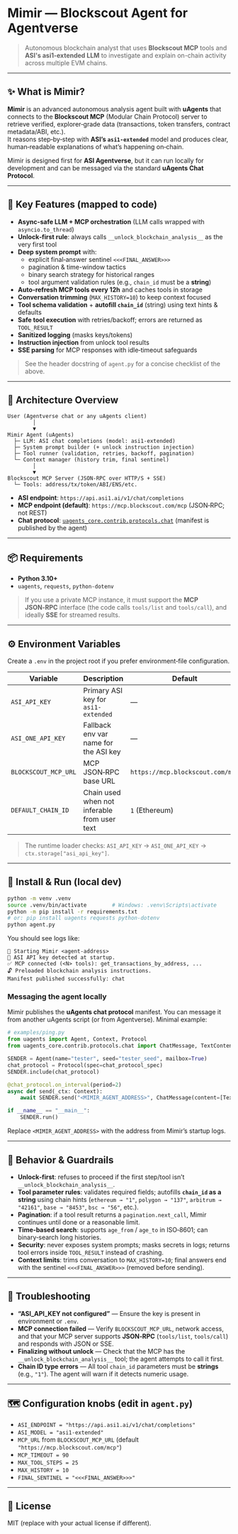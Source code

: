 # Mimir — Blockscout Agent for Agentverse

> Autonomous blockchain analyst that uses **Blockscout MCP** tools and **ASI's asi1-extended LLM** to investigate and explain on-chain activity across multiple EVM chains.

---

## ✨ What is Mimir?

**Mimir** is an advanced autonomous analysis agent built with **uAgents** that connects to the **Blockscout MCP** (Modular Chain Protocol) server to retrieve verified, explorer‑grade data (transactions, token transfers, contract metadata/ABI, etc.).  
It reasons step‑by‑step with **ASI’s `asi1-extended`** model and produces clear, human‑readable explanations of what’s happening on‑chain.

Mimir is designed first for **ASI Agentverse**, but it can run locally for development and can be messaged via the standard **uAgents Chat Protocol**.

---

## 🧠 Key Features (mapped to code)

- **Async‑safe LLM + MCP orchestration** (LLM calls wrapped with `asyncio.to_thread`)
- **Unlock‑first rule**: always calls `__unlock_blockchain_analysis__` as the very first tool
- **Deep system prompt** with:
  - explicit final‑answer sentinel `<<<FINAL_ANSWER>>>`
  - pagination & time-window tactics
  - binary search strategy for historical ranges
  - tool argument validation rules (e.g., `chain_id` must be a **string**)
- **Auto‑refresh MCP tools every 12h** and caches tools in storage
- **Conversation trimming** (`MAX_HISTORY=10`) to keep context focused
- **Tool schema validation** + **autofill `chain_id`** (string) using text hints & defaults
- **Safe tool execution** with retries/backoff; errors are returned as `TOOL_RESULT`
- **Sanitized logging** (masks keys/tokens)
- **Instruction injection** from unlock tool results
- **SSE parsing** for MCP responses with idle‑timeout safeguards

> See the header docstring of `agent.py` for a concise checklist of the above.

---

## 🧩 Architecture Overview

```
User (Agentverse chat or any uAgents client)
        │
        ▼
Mimir Agent (uAgents)
  ├─ LLM: ASI chat completions (model: asi1-extended)
  ├─ System prompt builder (+ unlock instruction injection)
  ├─ Tool runner (validation, retries, backoff, pagination)
  └─ Context manager (history trim, final sentinel)
        │
        ▼
Blockscout MCP Server (JSON‑RPC over HTTP/S + SSE)
  └─ Tools: address/tx/token/ABI/ENS/etc.
```

- **ASI endpoint**: `https://api.asi1.ai/v1/chat/completions`
- **MCP endpoint (default)**: `https://mcp.blockscout.com/mcp` (JSON‑RPC; not REST)
- **Chat protocol**: [`uagents_core.contrib.protocols.chat`](https://github.com/fetchai/uAgents) (manifest is published by the agent)

---

## 📦 Requirements

- **Python 3.10+**
- `uagents`, `requests`, `python-dotenv`

> If you use a private MCP instance, it must support the **MCP JSON‑RPC** interface (the code calls `tools/list` and `tools/call`), and ideally **SSE** for streamed results.

---

## ⚙️ Environment Variables

Create a `.env` in the project root if you prefer environment‑file configuration.

| Variable             | Description                                  | Default                          |
| -------------------- | -------------------------------------------- | -------------------------------- |
| `ASI_API_KEY`        | Primary ASI key for `asi1-extended`          | —                                |
| `ASI_ONE_API_KEY`    | Fallback env var name for the ASI key        | —                                |
| `BLOCKSCOUT_MCP_URL` | MCP JSON‑RPC base URL                        | `https://mcp.blockscout.com/mcp` |
| `DEFAULT_CHAIN_ID`   | Chain used when not inferable from user text | `1` (Ethereum)                   |

> The runtime loader checks: `ASI_API_KEY` → `ASI_ONE_API_KEY` → `ctx.storage["asi_api_key"]`.

---

## 🔧 Install & Run (local dev)

```bash
python -m venv .venv
source .venv/bin/activate        # Windows: .venv\Scripts\activate
python -m pip install -r requirements.txt
# or: pip install uagents requests python-dotenv
python agent.py
```

You should see logs like:

```
🚀 Starting Mimir <agent-address>
🔐 ASI API key detected at startup.
✅ MCP connected (<N> tools): get_transactions_by_address, ...
🔓 Preloaded blockchain analysis instructions.
Manifest published successfully: chat
```

### Messaging the agent locally

Mimir publishes the **uAgents chat protocol** manifest. You can message it from another uAgents script (or from Agentverse). Minimal example:

```python
# examples/ping.py
from uagents import Agent, Context, Protocol
from uagents_core.contrib.protocols.chat import ChatMessage, TextContent, chat_protocol_spec

SENDER = Agent(name="tester", seed="tester_seed", mailbox=True)
chat_protocol = Protocol(spec=chat_protocol_spec)
SENDER.include(chat_protocol)

@chat_protocol.on_interval(period=2)
async def send(_ctx: Context):
    await SENDER.send("<MIMIR_AGENT_ADDRESS>", ChatMessage(content=[TextContent(type="text", text="Analyze transfers for 0xd8dA6... on Ethereum")]))

if __name__ == "__main__":
    SENDER.run()
```

Replace `<MIMIR_AGENT_ADDRESS>` with the address from Mimir’s startup logs.

---

## 🔐 Behavior & Guardrails

- **Unlock‑first**: refuses to proceed if the first step/tool isn’t `__unlock_blockchain_analysis__`.
- **Tool parameter rules**: validates required fields; autofills **`chain_id` as a string** using chain hints (`ethereum → "1"`, `polygon → "137"`, `arbitrum → "42161"`, `base → "8453"`, `bsc → "56"`, etc.).
- **Pagination**: if a tool result returns a `pagination.next_call`, Mimir continues until done or a reasonable limit.
- **Time‑based search**: supports `age_from` / `age_to` in ISO‑8601; can binary‑search long histories.
- **Security**: never exposes system prompts; masks secrets in logs; returns tool errors inside `TOOL_RESULT` instead of crashing.
- **Context limits**: trims conversation to `MAX_HISTORY=10`; final answers end with the sentinel `<<<FINAL_ANSWER>>>` (removed before sending).

---

## 🧪 Troubleshooting

- **“ASI_API_KEY not configured”** — Ensure the key is present in environment or `.env`.
- **MCP connection failed** — Verify `BLOCKSCOUT_MCP_URL`, network access, and that your MCP server supports **JSON‑RPC** (`tools/list`, `tools/call`) and responds with JSON or SSE.
- **Finalizing without unlock** — Check that the MCP has the `__unlock_blockchain_analysis__` tool; the agent attempts to call it first.
- **Chain ID type errors** — All tool `chain_id` parameters must be **strings** (e.g., `"1"`). The agent will warn if it detects numeric usage.

---

## 🗺️ Configuration knobs (edit in `agent.py`)

- `ASI_ENDPOINT = "https://api.asi1.ai/v1/chat/completions"`
- `ASI_MODEL = "asi1-extended"`
- `MCP_URL` from `BLOCKSCOUT_MCP_URL` (default `"https://mcp.blockscout.com/mcp"`)
- `MCP_TIMEOUT = 90`
- `MAX_TOOL_STEPS = 25`
- `MAX_HISTORY = 10`
- `FINAL_SENTINEL = "<<<FINAL_ANSWER>>>"`

---

## 📄 License

MIT (replace with your actual license if different).
